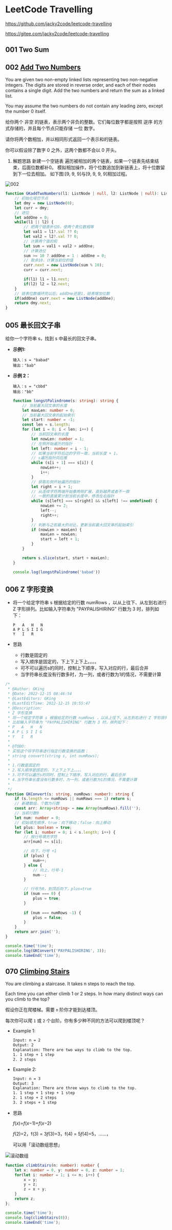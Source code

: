 # LeetCode Travelling

https://github.com/jacky2code/leetcode-travelling

https://gitee.com/jacky2code/leetcode-travelling

## 001 Two Sum



## 002 [Add Two Numbers](https://leetcode.cn/problems/add-two-numbers/)

You are given two non-empty linked lists representing two non-negative integers. The digits are stored in reverse order, and each of their nodes contains a single digit. Add the two numbers and return the sum as a linked list.

You may assume the two numbers do not contain any leading zero, except the number 0 itself.

给你两个 非空 的链表，表示两个非负的整数。它们每位数字都是按照 逆序 的方式存储的，并且每个节点只能存储 一位 数字。

请你将两个数相加，并以相同形式返回一个表示和的链表。

你可以假设除了数字 0 之外，这两个数都不会以 0 开头。



1. 解题思路
    新建一个空链表
    遍历被相加的两个链表，如果一个链表先结束结束，后面位数都补0。
    模拟相加操作，将个位数追加到新链表上，将十位数留到下一位去相加。
    如下图:[9, 9, 9]与[9, 9, 9, 9]相加过程。

  ![002](https://markdown-res.oss-cn-hangzhou.aliyuncs.com/mdImgs/2022/12/14/20221214151629.png)

```typescript
function GKaddTwoNumbers(l1: ListNode | null, l2: ListNode | null): ListNode | null { 
    // 初始化哑巴节点
    let dmy = new ListNode(0);
    let curr = dmy;
    // 进位
    let addOne = 0;
    while(l1 || l2) {
        // 把两个链表补位0，使两个表位数相等
        let val1 = l1?.val ?? 0;
        let val2 = l2?.val ?? 0;
        // 计算两个值的和
        let sum = val1 + val2 + addOne;
        // 计算进位
        sum >= 10 ? addOne = 1 : addOne = 0;
        // 取余10，计算当前位的值
        curr.next = new ListNode(sum % 10);
        curr = curr.next;

        if(l1) l1 = l1.next;
        if(l2) l2 = l2.next;
    }
    // 链表位数循环完以后，addOne还是1，链表增加位数
    if(addOne) curr.next = new ListNode(addOne);
    return dmy.next;
}
```
## 005 最长回文子串

给你一个字符串 s，找到 s 中最长的回文子串。

- **示例1:**

  ```
  输入：s = "babad"
  输出："bab"
  ```

- **示例 2：**

  ```
  输入：s = "cbbd"
  输出："bb"
  ```

  ```typescript
  function longstPalindrome(s: string): string {
      // 当前最大回文串的长度
      let maxLen: number = 0;
      // 当前最大回文串的起始索引
      let start: number = -1;
      const len = s.length;
      for (let i = 0; i < len; i++) {
          // 当前回文串的长度
          let nowLen: number = 1;
          // 左侧开始遍历的指针
          let left: number = i - 1;
          // 如果当前字符后边的字符一致，当前长度 + 1，
          // s遍历指针向后推
          while (s[i + 1] === s[i]) {
              nowLen++;
              i++;
          }
          // 获取右侧开始遍历的指针
          let right = i + 1;
          // 从连续字符两端开始像两侧扩展，直到越界或者不一致
          // 一致的直接累计到当前长度中，修改左右指针
          while (s[left] === s[right] && s[left] !== undefined) {
              nowLen += 2;
              left--;
              right++;
          }
          // 判断与之前最大的对比，更新当前最大回文串的起始索引
          if (nowLen > maxLen) {
              maxLen = nowLen;
              start = left + 1;
          }
      }
  
      return s.slice(start, start + maxLen);
  }
  
  console.log(longstPalindrome('babad'))
  ```

## 006 Z 字形变换

- 将一个给定字符串 s 根据给定的行数 numRows ，以从上往下、从左到右进行 Z 字形排列。比如输入字符串为 "PAYPALISHIRING" 行数为 3 时，排列如下：

  ```
  P   A   H   N
  A P L S I I G
  Y   I   R
  ```

- 思路

  * 行数是固定的
   * 写入顺序是固定的，下上下上下上。。。。
   * 可不可以遍历s的同时，控制上下顺序，写入对应的行，最后合并
   * 当字符串长度没有行数多时，为一列，或者行数为1的情况，不需要计算

```typescript
/*
 * @Author: GKing
 * @Date: 2022-12-15 08:46:54
 * @LastEditors: GKing
 * @LastEditTime: 2022-12-15 10:55:47
 * @Description: 
 * Z 字形变换
 * 将一个给定字符串 s 根据给定的行数 numRows ，以从上往下、从左到右进行 Z 字形排列。
 * 比如输入字符串为 "PAYPALISHIRING" 行数为 3 时，排列如下：
 * P   A   H   N
 * A P L S I I G
 * Y   I   R
 * 
 * @TODO: 
 * 实现这个将字符串进行指定行数变换的函数：
 * string convert(string s, int numRows);
 * 
 * 1.行数是固定的
 * 2.写入顺序是固定的，下上下上下上。。。。
 * 3.可不可以遍历s的同时，控制上下顺序，写入对应的行，最后合并
 * 4.当字符串长度没有行数多时，为一列，或者行数为1的情况，不需要计算
 * 
 */
function GKConvert(s: string, numRows: number): string {
    if (s.length <= numRows || numRows === 1) return s;
    // 新建数组，个数为行数
    const arr: Array<string> = new Array(numRows).fill('');
    // 当前行数0
    let num: number = 0;
    // 初始填充顺序，true：向下移动；false：向上移动
    let plus: boolean = true;
    for (let i: number = 0; i < s.length; i++) {
        // 按行号填充字符
        arr[num] += s[i];

        // 向下，行号 +1
        if (plus) {
            num++;
        } else {
            // 向上，行号-1
            num--;
        }

        // 行号为0，到顶后向下，plus=true
        if (num === 0) {
            plus = true;
        }
        
        if (num === numRows -1) {
            plus = false;
        }
    }
    return arr.join('');
}

console.time('time');
console.log(GKConvert('PAYPALISHIRING', 3));
console.timeEnd('time');
```





## 070 [Climbing Stairs](https://leetcode.cn/problems/climbing-stairs/)

You are climbing a staircase. It takes n steps to reach the top.

Each time you can either climb 1 or 2 steps. In how many distinct ways can you climb to the top?

假设你正在爬楼梯。需要 `n` 阶你才能到达楼顶。

每次你可以爬 `1` 或 `2` 个台阶。你有多少种不同的方法可以爬到楼顶呢？

- Example 1:

  ```bash
  Input: n = 2
  Output: 2
  Explanation: There are two ways to climb to the top.
  1. 1 step + 1 step
  2. 2 steps
  ```

- Example 2:

  ```bash
  Input: n = 3
  Output: 3
  Explanation: There are three ways to climb to the top.
  1. 1 step + 1 step + 1 step
  2. 1 step + 2 steps
  3. 2 steps + 1 step
  ```

- 思路

  *f*(*x*)=*f*(*x*−1)+*f*(*x*−2)

  *f*(2)=2，f(3) = 3*f*(3)=3，f(4) = 5*f*(4)=5，……，

  可以用「滚动数组思想」

![滚动数组](https://markdown-res.oss-cn-hangzhou.aliyuncs.com/mdImgs/2022/12/14/20221214151651.gif)

```typescript
function climbStairs(n: number): number {
    let x: number = 0, y: number = 0, z: number = 1;
    for(let i: number = 1; i <= n; i++) {
        x = y;
        y = z;
        z = x + y;
    }
    return z;
};

console.time('time');
console.log(climbStairs(8));
console.timeEnd('time');
```

